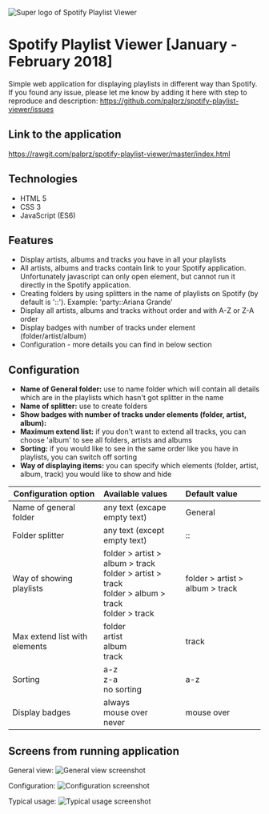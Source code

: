 ![Super logo of Spotify Playlist Viewer](https://raw.githubusercontent.com/palprz/spotify-playlist-viewer/master/img/logo_spv.png)
# Spotify Playlist Viewer [January - February 2018]

Simple web application for displaying playlists in different way than Spotify.
If you found any issue, please let me know by adding it here with step to reproduce and description: https://github.com/palprz/spotify-playlist-viewer/issues

## Link to the application
https://rawgit.com/palprz/spotify-playlist-viewer/master/index.html

## Technologies
- HTML 5
- CSS 3
- JavaScript (ES6)

## Features
- Display artists, albums and tracks you have in all your playlists
- All artists, albums and tracks contain link to your Spotify application. Unfortunately javascript can only open element, but cannot run it directly in the Spotify application.
- Creating folders by using splitters in the name of playlists on Spotify (by default is '::'). Example: 'party::Ariana Grande'
- Display all artists, albums and tracks without order and with A-Z or Z-A order
- Display badges with number of tracks under element (folder/artist/album)
- Configuration - more details you can find in below section

## Configuration
- **Name of General folder:** use to name folder which will contain all details which are in the playlists which hasn't got splitter in the name
- **Name of splitter:** use to create folders
- **Show badges with number of tracks under elements (folder, artist, album):**
- **Maximum extend list:**  if you don't want to extend all tracks, you can choose 'album' to see all folders, artists and albums
- **Sorting:** if you would like to see in the same order like you have in playlists, you can switch off sorting
- **Way of displaying items:** you can specify which elements (folder, artist, album, track) you would like to show and hide


| Configuration option            | Available values           |Default value|
| ------------------------------- |:-------------|:-----|
| Name of general folder          | any text (excape empty text)           | General  |
| Folder splitter                 | any text (except empty text)          |::  |
| Way of showing playlists        | folder > artist > album > track<br/>folder > artist > track <br/>folder > album > track<br/>folder > track           | folder > artist > album > track  |
| Max extend list with elements   | folder<br/>artist<br/>album<br/>track           | track  |
| Sorting                         | a-z<br/>z-a<br/>no sorting           | a-z  |
| Display badges                  | always<br/>mouse over<br/>never           | mouse over  |

## Screens from running application
General view:
![General view screenshot](https://raw.githubusercontent.com/palprz/spotify-playlist-viewer/master/img/general_doc.png)

Configuration:
![Configuration screenshot](https://raw.githubusercontent.com/palprz/spotify-playlist-viewer/master/img/configuration_doc.png)

Typical usage:
![Typical usage screenshot](https://raw.githubusercontent.com/palprz/spotify-playlist-viewer/master/img/typical_usage_doc.png)
